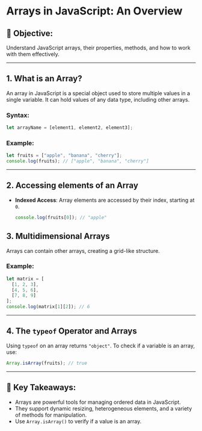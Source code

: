# Arrays in JavaScript: An Overview

## 🎯 Objective:
Understand JavaScript arrays, their properties, methods, and how to work with them effectively.

---

## **1. What is an Array?**
An array in JavaScript is a special object used to store multiple values in a single variable. It can hold values of any data type, including other arrays.

### Syntax:
```javascript
let arrayName = [element1, element2, element3];
```

### Example:
```javascript
let fruits = ["apple", "banana", "cherry"];
console.log(fruits); // ["apple", "banana", "cherry"]
```

---

## **2. Accessing elements of an Array**
- **Indexed Access**: Array elements are accessed by their index, starting at `0`.
  ```javascript
  console.log(fruits[0]); // "apple"
  ```

## **3. Multidimensional Arrays**
Arrays can contain other arrays, creating a grid-like structure.

### Example:
```javascript
let matrix = [
  [1, 2, 3],
  [4, 5, 6],
  [7, 8, 9]
];
console.log(matrix[1][2]); // 6
```

---

## **4. The `typeof` Operator and Arrays**
Using `typeof` on an array returns `"object"`. To check if a variable is an array, use:
```javascript
Array.isArray(fruits); // true
```

---

## 🌟 Key Takeaways:
- Arrays are powerful tools for managing ordered data in JavaScript.
- They support dynamic resizing, heterogeneous elements, and a variety of methods for manipulation.
- Use `Array.isArray()` to verify if a value is an array.
